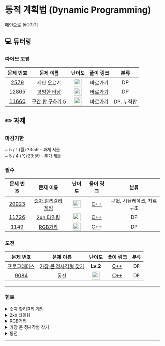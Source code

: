 # 동적 계획법 (Dynamic Programming)

[메인으로 돌아가기](https://github.com/Altu-Bitu-Official/Altu-Bitu-4)

## 💻 튜터링

### 라이브 코딩

|                                 문제 번호                                 |                                      문제 이름                                       |                                       난이도                                       |  풀이 링크   |    분류    |
| :-----------------------------------------------------------------------: | :----------------------------------------------------------------------------------: | :--------------------------------------------------------------------------------: | :----------: | :--------: |
|  <a href="https://www.acmicpc.net/problem/2579" target="_blank">2579</a>  |    <a href="https://www.acmicpc.net/problem/2579" target="_blank">계단 오르기</a>    | <img height="25px" width="25px" src="https://static.solved.ac/tier_small/8.svg"/>  | [바로가기]() |     DP     |
| <a href="https://www.acmicpc.net/problem/12865" target="_blank">12865</a> |   <a href="https://www.acmicpc.net/problem/12865" target="_blank">평범한 배낭</a>    | <img height="25px" width="25px" src="https://static.solved.ac/tier_small/11.svg"/> | [바로가기]() |     DP     |
| <a href="https://www.acmicpc.net/problem/11660" target="_blank">11660</a> | <a href="https://www.acmicpc.net/problem/11660" target="_blank">구간 합 구하기 5</a> | <img height="25px" width="25px" src="https://static.solved.ac/tier_small/10.svg"/> | [바로가기]() | DP, 누적합 |

## ✏️ 과제

### 마감기한

~ 5 / 1 (월) 23:59 - 과제 제출 </br>
~ 5 / 4 (목) 23:59 - 추가 제출 </br>

### 필수

|                                 문제 번호                                 |                                       문제 이름                                        |                                       난이도                                       | 풀이 링크 |            분류            |
| :-----------------------------------------------------------------------: | :------------------------------------------------------------------------------------: | :--------------------------------------------------------------------------------: | :-------: | :------------------------: |
| <a href="https://www.acmicpc.net/problem/20923" target="_blank">20923</a> | <a href="https://www.acmicpc.net/problem/20923" target="_blank">숫자 할리갈리 게임</a> | <img height="25px" width="25px" src="https://static.solved.ac/tier_small/10.svg"/> |  [C++]()  | 구현, 시뮬레이션, 자료구조 |
| <a href="https://www.acmicpc.net/problem/11726" target="_blank">11726</a> |     <a href="https://www.acmicpc.net/problem/11726" target="_blank">2xn 타일링</a>     | <img height="25px" width="25px" src="https://static.solved.ac/tier_small/8.svg"/>  |  [C++]()  |             DP             |
|  <a href="https://www.acmicpc.net/problem/1149" target="_blank">1149</a>  |       <a href="https://www.acmicpc.net/problem/1149" target="_blank">RGB거리</a>       | <img height="25px" width="25px" src="https://static.solved.ac/tier_small/10.svg"/> |  [C++]()  |             DP             |

### 도전

|                                                 문제 번호                                                  |                                                      문제 이름                                                      |                                       난이도                                       | 풀이 링크 | 분류 |
| :--------------------------------------------------------------------------------------------------------: | :-----------------------------------------------------------------------------------------------------------------: | :--------------------------------------------------------------------------------: | :-------: | :--: |
| <a href="https://school.programmers.co.kr/learn/courses/30/lessons/12905" target="_blank">프로그래머스</a> | <a href="https://school.programmers.co.kr/learn/courses/30/lessons/12905" target="_blank">가장 큰 정사각형 찾기</a> |                                      **Lv.2**                                      |  [C++]()  |  DP  |
|                  <a href="https://www.acmicpc.net/problem/9084" target="_blank">9084</a>                   |                       <a href="https://www.acmicpc.net/problem/9084" target="_blank">동전</a>                       | <img height="25px" width="25px" src="https://static.solved.ac/tier_small/11.svg"/> |  [C++]()  |  DP  |

---

### 힌트

<details>
<summary>숫자 할리갈리 게임</summary>
<div markdown="1">
&nbsp;&nbsp;&nbsp;&nbsp;카드를 어떤 자료구조로 관리하면 좋을까요? 게임을 반복해서 진행하네요. 함수화를 통해 효율적으로 코드를 작성할 수 있을 것 같아요! 덱이 비어있는 경우에 주의하세요!
</div>
</details>

<details>
<summary>2xn 타일링</summary>
<div markdown="1">
&nbsp;&nbsp;&nbsp;&nbsp;가장 마지막 세로줄을 채울 수 있는 방법이 총 몇 가지 있나요?
</div>
</details>

<details>
<summary>RGB거리</summary>
<div markdown="1">
&nbsp;&nbsp;&nbsp;&nbsp;1차원 DP 배열로 해결이 가능할까요?
</div>
</details>

<details>
<summary>가장 큰 정사각형 찾기</summary>
<div markdown="1">
&nbsp;&nbsp;&nbsp;&nbsp;라이브 코딩의 11660번 문제 접근법을 복습해보아요.
</div>
</details>

<details>
<summary>동전</summary>
<div markdown="1">
&nbsp;&nbsp;&nbsp;&nbsp;라이브 코딩의 계단 문제와 비슷한 느낌이 들지 않나요? 점화식을 잘 세워보면 쉽게 풀릴 것 같아요.
</div>
</details>

---
